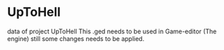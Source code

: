 # UpToHell
data of project UpToHell
This .ged needs to be used in Game-editor (The engine)
still some changes needs to be applied.
